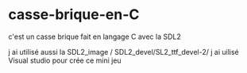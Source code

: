 # casse-brique-en-C
c'est un casse brique fait en langage C avec la SDL2

j ai utilisé aussi la SDL2_image / SDL2_devel/SL2_ttf_devel-2/
j ai uilisé Visual studio pour crée ce mini jeu 
